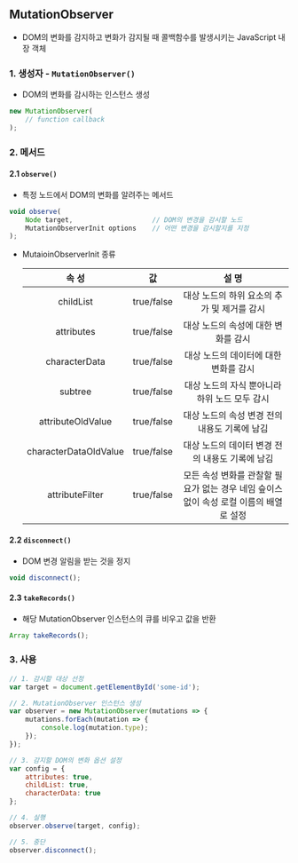 ## MutationObserver

- DOM의 변화를 감지하고 변화가 감지될 때 콜백함수를 발생시키는 JavaScript 내장 객체

### 1. 생성자 - `MutationObserver()`

- DOM의 변화를 감시하는 인스턴스 생성

```javascript
new MutationObserver(
	// function callback
);
```

### 2. 메서드

#### 2.1 `observe()` 

- 특정 노드에서 DOM의 변화를 알려주는 메서드

```javascript
void observe(
	Node target,					// DOM의 변경을 감시할 노드
    MutationObserverInit options	// 어떤 변경을 감시할지를 지정
);
```

- MutaioinObserverInit 종류

  |         속 성         |     값     |                            설 명                             |
  | :-------------------: | :--------: | :----------------------------------------------------------: |
  |       childList       | true/false |         대상 노드의 하위 요소의 추가 및 제거를 감시          |
  |      attributes       | true/false |             대상 노드의 속성에 대한 변화를 감시              |
  |     characterData     | true/false |            대상 노드의 데이터에 대한 변화를 감시             |
  |        subtree        | true/false |        대상 노드의 자식 뿐아니라 하위 노드 모두 감시         |
  |   attributeOldValue   | true/false |        대상 노드의 속성 변경 전의 내용도 기록에 남김         |
  | characterDataOldValue | true/false |       대상 노드의 데이터 변경 전의 내용도 기록에 남김        |
  |    attributeFilter    | true/false | 모든 속성 변화를 관찰할 필요가 없는 경우 네임 슾이스 없이 속성 로컬 이름의 배열로 설정 |

#### 2.2 `disconnect()`

- DOM 변경 알림을 받는 것을 정지

```javascript
void disconnect();
```

#### 2.3 `takeRecords()`

- 해당 MutationObserver 인스턴스의 큐를 비우고 값을 반환

```javascript
Array takeRecords();
```

### 3. 사용

```javascript
// 1. 감시할 대상 선정
var target = document.getElementById('some-id');

// 2. MutationObserver 인스턴스 생성
var observer = new MutationObserver(mutations => {
    mutations.forEach(mutation => {
        console.log(mutation.type);
    });
});

// 3. 감지할 DOM의 변화 옵션 설정
var config = {
    attributes: true,
    childList: true,
    characterData: true
};

// 4. 실행
observer.observe(target, config);

// 5. 중단
observer.disconnect();
```



